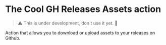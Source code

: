 # The Cool GH Releases Assets action

> ⚠ This is under development, don't use it yet. 🚫

Action that allows you to download or upload assets to your releases on Github.